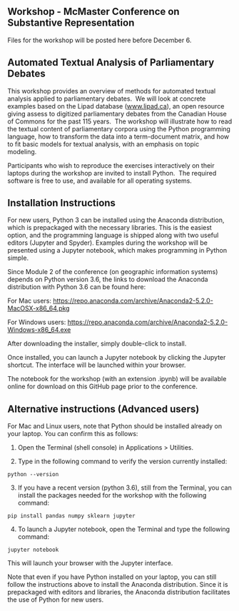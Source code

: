 ## Workshop - McMaster Conference on Substantive Representation

Files for the workshop will be posted here before December 6.

## Automated Textual Analysis of Parliamentary Debates

This workshop provides an overview of methods for automated textual analysis applied to parliamentary debates.  We will look at concrete examples based on the Lipad database (www.lipad.ca), an open resource giving assess to digitized parliamentary debates from the Canadian House of Commons for the past 115 years.  The workshop will illustrate how to read the textual content of parliamentary corpora using the Python programming language, how to transform the data into a term-document matrix, and how to fit basic models for textual analysis, with an emphasis on topic modeling.  

Participants who wish to reproduce the exercises interactively on their laptops during the workshop are invited to install Python.  The required software is free to use, and available for all operating systems.  

## Installation Instructions 
For new users, Python 3 can be installed using the Anaconda distribution, which is prepackaged with the necessary libraries.  This is the easiest option, and the programming language is shipped along with two useful editors (Jupyter and Spyder).  Examples during the workshop will be presented using a Jupyter notebook, which makes programming in Python simple.

Since Module 2 of the conference (on geographic information systems) depends on Python version 3.6, the links to download the Anaconda distribution with Python 3.6 can be found here: 

For Mac users:
https://repo.anaconda.com/archive/Anaconda2-5.2.0-MacOSX-x86_64.pkg

For Windows users:
https://repo.anaconda.com/archive/Anaconda2-5.2.0-Windows-x86_64.exe

After downloading the installer, simply double-click to install.  

Once installed, you can launch a Jupyter notebook by clicking the Jupyter shortcut.  The interface will be launched within your browser.

The notebook for the workshop (with an extension .ipynb) will be available online for download on this GitHub page prior to the conference.  

## Alternative instructions (Advanced users)

For Mac and Linux users, note that Python should be installed already on your laptop.  You can confirm this as follows: 

1. Open the Terminal (shell console) in Applications > Utilities.

2. Type in the following command to verify the version currently installed:
```
python --version
```

3. If you have a recent version (python 3.6), still from the Terminal, you can install the packages needed for the workshop with the following command:
```
pip install pandas numpy sklearn jupyter
```

4. To launch a Jupyter notebook, open the Terminal and type the following command:
```
jupyter notebook
```

This will launch your browser with the Jupyter interface.

Note that even if you have Python installed on your laptop, you can still follow the instructions above to install the Anaconda distribution.  Since it is prepackaged with editors and libraries, the Anaconda distribution facilitates the use of Python for new users.
